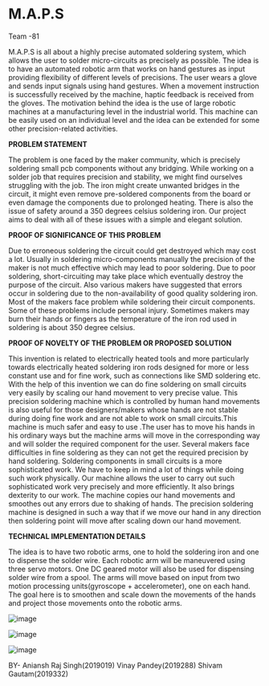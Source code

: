 # M.A.P.S
Team -81 

M.A.P.S is all about a highly precise automated soldering system, which allows the user to solder micro-circuits as precisely as possible. The idea is to have an automated robotic arm that works on hand gestures as input providing flexibility of different levels of precisions. The user wears a glove and sends input signals using hand gestures. When a movement instruction is successfully received by the machine, haptic feedback is received from the gloves. The motivation behind the idea is the use of large robotic machines at a manufacturing level in the industrial world. This machine can be easily used on an individual level and the idea can be extended for some other precision-related activities.

**PROBLEM STATEMENT**

The problem is one faced by the maker community, which is precisely soldering small pcb components without any bridging. While working on a solder job that requires precision and stability, we might find ourselves struggling with the job. The iron might create unwanted bridges in the circuit, it might even remove pre-soldered components from the board or even damage the components due to prolonged heating. There is also the issue of safety around a 350 degrees celsius soldering iron. Our project aims to deal with all of these issues with a simple and elegant solution.

**PROOF OF SIGNIFICANCE OF THIS PROBLEM**

Due to erroneous soldering the circuit could get destroyed which may cost a lot. Usually in soldering micro-components manually the precision of the maker is not much effective which may lead to poor soldering. Due to poor soldering, short-circuiting may take place which eventually destroy the purpose of the circuit. Also various makers have suggested that errors occur in soldering due to the non-availability of good quality soldering iron. Most of the makers face problem while soldering their circuit components. Some of these problems include personal injury. Sometimes makers may burn their hands or fingers as the temperature of the iron rod used in soldering is about 350 degree celsius.

**PROOF OF NOVELTY OF THE PROBLEM OR PROPOSED SOLUTION**

This invention is related to electrically heated tools and more particularly towards electrically heated soldering iron rods designed for more or less constant use and for fine work, such as connections like SMD soldering etc. With the help of this invention we can do fine soldering on small circuits very easily by scaling our hand movement to very precise value. This precision soldering machine which is controlled by human hand movements is also useful for those designers/makers whose hands are not stable during doing fine work and are not able to work on small circuits.This machine is much safer and easy to use .The user has to move his hands in his ordinary ways but the machine arms will move in the corresponding way and will solder the required component for the user. Several makers face difficulties in fine soldering as they can not get the required precision by hand soldering. Soldering components in small circuits is a more sophisticated work. We have to keep in mind a lot of things while doing such work physically. Our machine allows the user to carry out such sophisticated work very precisely and more efficiently. It also brings dexterity to our work. The machine copies our hand movements and smoothes out any errors due to shaking of hands. The precision soldering machine is designed in such a way that if we move our hand in any direction then soldering point will move after scaling down our hand movement.

**TECHNICAL IMPLEMENTATION DETAILS**

The idea is to have two robotic arms, one to hold the soldering iron and one to dispense the solder wire. Each robotic arm will be maneuvered using three servo motors. One DC geared motor will also be used for dispensing solder wire from a spool. The arms will move based on input from two motion processing units(gyroscope + accelerometer), one on each hand. The goal here is to smoothen and scale down the movements of the hands and project those movements onto the robotic arms.

![image](https://user-images.githubusercontent.com/55681323/119888073-900e1e80-bf52-11eb-9d16-fc7e309e5bdc.png)

![image](https://user-images.githubusercontent.com/55681323/119888096-969c9600-bf52-11eb-94cd-49e431feef83.png)

![image](https://user-images.githubusercontent.com/55681323/119888083-92707880-bf52-11eb-8cf7-c91e7885d94a.png)

BY- Aniansh Raj Singh(2019019)
    Vinay Pandey(2019288)
    Shivam Gautam(2019332)
